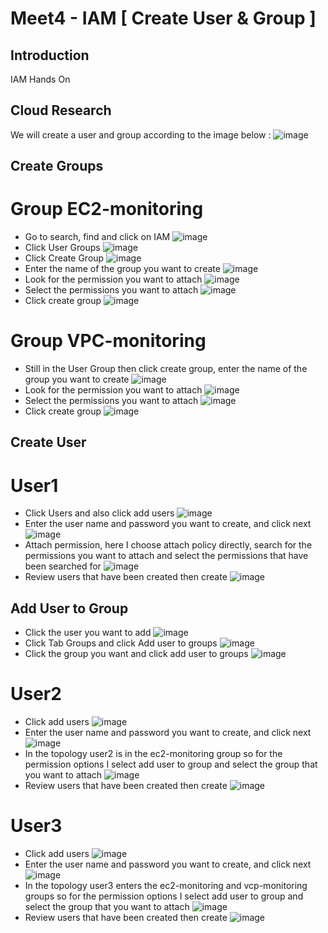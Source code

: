 # Meet4 - IAM [ Create User & Group ]

## Introduction
IAM Hands On 

## Cloud Research
We will create a user and group according to the image below : 
![image](https://user-images.githubusercontent.com/121029600/221402604-1c62836d-f8fb-40df-86d8-a29f93541ec4.png)
## Create Groups 
#	Group EC2-monitoring 
- Go to search, find and click on IAM
![image](https://user-images.githubusercontent.com/121029600/221402657-3b482dc0-99b4-4d3b-a566-2dbe25530870.png)
- Click User Groups
![image](https://user-images.githubusercontent.com/121029600/221402677-4a4f5eac-a9e4-467c-a8af-1f067023419a.png)
- Click Create Group 
![image](https://user-images.githubusercontent.com/121029600/221402699-befa1859-fdc6-45c3-87cc-ba9e1dfaf531.png)
- Enter the name of the group you want to create
![image](https://user-images.githubusercontent.com/121029600/221402728-7f6cae99-dc7f-4c43-9600-f92f072a2a31.png)
- Look for the permission you want to attach
![image](https://user-images.githubusercontent.com/121029600/221402776-a2f6fce3-19e9-4d15-b71a-b5c890e7ecba.png)
- Select the permissions you want to attach
![image](https://user-images.githubusercontent.com/121029600/221402816-494a3019-6653-4b1a-8a94-304a1bb3f556.png)
- Click create group
![image](https://user-images.githubusercontent.com/121029600/221402863-214a5083-48b6-4fe7-84b5-1b5cab733404.png)
# Group VPC-monitoring 
- Still in the User Group then click create group, enter the name of the group you want to create
![image](https://user-images.githubusercontent.com/121029600/221403012-31a55582-8052-48e8-a009-23986908df46.png)
- Look for the permission you want to attach
![image](https://user-images.githubusercontent.com/121029600/221403040-6cafbd18-e661-4cfc-91b1-64ce7c025cb9.png)
- Select the permissions you want to attach
![image](https://user-images.githubusercontent.com/121029600/221403062-88579117-317c-4624-8dc6-1a7d13c4beb9.png)
- Click create group
![image](https://user-images.githubusercontent.com/121029600/221403086-556168c6-494f-46fe-b58e-98c875f27fb5.png)
## Create User
# User1
- Click Users and also click add users
![image](https://user-images.githubusercontent.com/121029600/221403136-1b3b7a28-fe68-46ad-862d-3edf5458b9af.png)
- Enter the user name and password you want to create, and click next
![image](https://user-images.githubusercontent.com/121029600/221403163-5c8b9d0c-0e0c-4c42-b9e6-d29bf5c227e3.png)
- Attach permission, here I choose attach policy directly, search for the permissions you want to attach and select the permissions that have been searched for 
![image](https://user-images.githubusercontent.com/121029600/221403217-6777c008-df9e-49b2-91b9-4cdaa00cf062.png)
- Review users that have been created then create
![image](https://user-images.githubusercontent.com/121029600/221403229-9dd57a27-56ad-4bc4-bc0e-411b8ec19411.png)
## Add User to Group
-	Click the user you want to add
![image](https://user-images.githubusercontent.com/121029600/221403277-44c3d324-a12c-4072-b653-cb797d0e4c0d.png)
- Click Tab Groups and click Add user to groups
![image](https://user-images.githubusercontent.com/121029600/221403291-11384c25-17c8-413f-a533-7da20b7be7f9.png)
- Click the group you want and click add user to groups 
![image](https://user-images.githubusercontent.com/121029600/221403325-095a0fba-dcd6-4c45-aa8e-1afedbdc5cdc.png)
# User2
- Click add users
![image](https://user-images.githubusercontent.com/121029600/221403399-4e8de63e-28f8-42f8-8b08-e43440e32813.png)
- Enter the user name and password you want to create, and click next
![image](https://user-images.githubusercontent.com/121029600/221403435-019f419f-9ecd-4ff7-b8d8-47060831a0cc.png)
- In the topology user2 is in the ec2-monitoring group so for the permission options I select add user to group and select the group that you want to attach
![image](https://user-images.githubusercontent.com/121029600/221403541-36a268b5-2405-41e0-9a64-dee5381e7240.png)
- Review users that have been created then create
![image](https://user-images.githubusercontent.com/121029600/221403562-f846afc3-70f4-4ddc-93f0-56752dcdb01b.png)
# User3
- Click add users
![image](https://user-images.githubusercontent.com/121029600/221403593-a75c1253-fc3b-443a-8bc3-315a1899e8e2.png)
- Enter the user name and password you want to create, and click next
![image](https://user-images.githubusercontent.com/121029600/221403616-9d751fa0-621c-4791-b13b-06fdb2086de1.png)
- In the topology user3 enters the ec2-monitoring and vcp-monitoring groups so for the permission options I select add user to group and select the group that you want to attach
![image](https://user-images.githubusercontent.com/121029600/221403700-8492b5ea-4865-48b8-889f-86bdeae9fc4c.png)
 - Review users that have been created then create
![image](https://user-images.githubusercontent.com/121029600/221403738-ede0611b-e8a1-4f75-82fe-c56d8f42d137.png)

